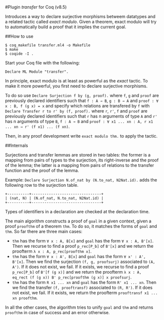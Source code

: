 #Plugin *transfer* for Coq (v8.5)

Introduces a way to declare surjective morphisms betweem datatypes and
a related tactic called *exact modulo*.
Given a theorem, exact modulo will try to automatically build a proof
that it implies the current goal.

##How to use

````
$ coq_makefile transfer.ml4 -o Makefile
$ make
$ coqide -I .
````

Start your Coq file with the following:

````
Declare ML Module "transfer".
````

In principle, exact modulo is at least as powerful as the *exact* tactic.
To make it more powerful, you first need to declare surjective morphisms.

To do so use ``Declare Surjection f by (g, proof).`` where ``f``, ``g``
and ``proof`` are previously declared identifiers such that ``f : A → B``,
``g : B → A`` and ``proof : ∀ x : B, f (g x) = x`` and specify which
relations are transfered by ``f`` with
``Declare Transfer r to r' by (f, proof).`` where ``r``, ``r'``, ``f``
and ``proof`` are previously declared identifiers such that
``r`` has n arguments of
type ``A`` and ``r'`` has n arguments of type ``B``, ``f : A → B``
and ``proof : ∀ x1 ... xn : A, r x1 ... xn → r' (f x1) ... (f xn)``.

Then, in any proof development write ``exact modulo thm.`` to apply the
tactic.

##Internals

Surjections and transfer lemmas are stored in two tables: the former
is a mapping from pairs of types to the surjection, its right-inverse
and the proof of the lemma; the latter is a mapping from pairs of
relations to the transfer function and the proof of the lemma.

Example: ``Declare Surjection N.of_nat by (N.to_nat, N2Nat.id).``
adds the following row to the surjection table.

````
+----------+--------------------------------+
| (nat, N) | (N.of_nat, N.to_nat, N2Nat.id) |
+----------+--------------------------------+
````

Types of identifiers in a declaration are checked at the declaration time.

The main algorithm constructs a proof of ``goal`` in a given context,
given a proof ``proofthm`` of a theorem ``thm``.
To do so, it matches the forms of ``goal`` and ``thm``. So far there are
three main cases:

- ``thm`` has the form ``∀ x : A, B[x]`` and ``goal`` has the form
``∀ x : A, B'[x]``. Then we recurse to find a proof ``p_rec[P_b]``
of ``B'[x]``
and we return the proofterm ``λ x : A, p_rec[proofthm x]``.
- ``thm`` has the form ``∀ x : A', B[x]`` and ``goal`` has the form
``∀ x' : A', B'[x]``. Then we find the surjection ``(f, g, proofsurj)``
associated to ``(A, A')``. If it does not exist, we fail.
If it exists, we recurse to find a proof ``p_rec[P_b]``
of ``B'[f (g x)]``
and we return the proofterm
``λ x : A, eq_rect (f (g x)) B' p_rec[proofthm (g x)] x proofsurj``.
- ``thm`` has the form ``R x1 ... xn`` and ``goal`` has the form
``R' x1 ... xn``. Then we find the transfer ``(f, prooftransf)``
associated to ``(R, R')``. If it does not exist, we fail.
If it exists, we return the proofterm ``prooftransf x1 ... xn proofthm``.

In all the other cases, the algorithm tries to unify ``goal`` and ``thm``
and returns ``proofthm`` in case of success and an error otherwise.

